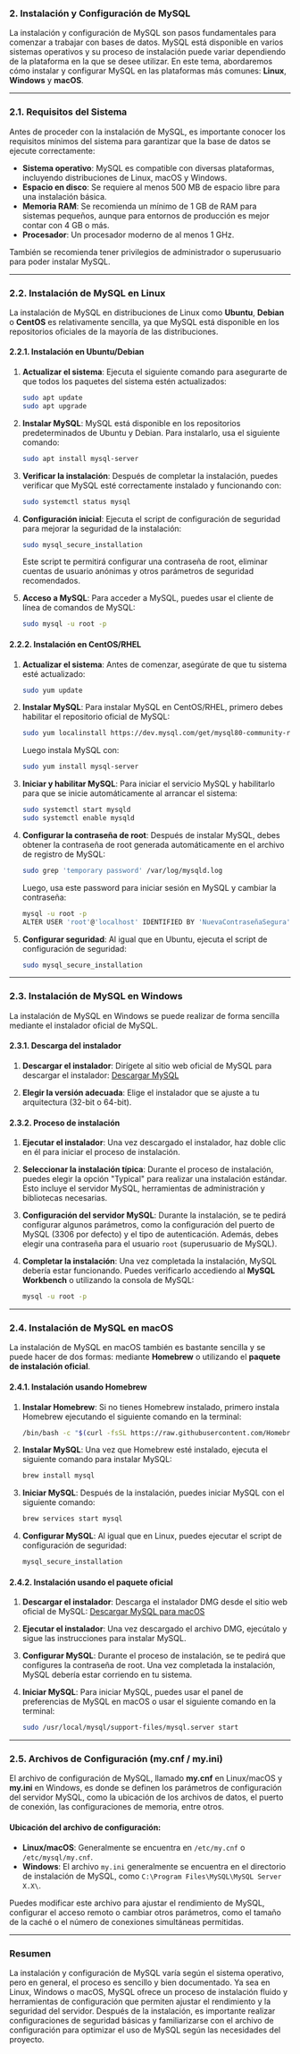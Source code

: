 ### **2. Instalación y Configuración de MySQL**

La instalación y configuración de MySQL son pasos fundamentales para comenzar a trabajar con bases de datos. MySQL está disponible en varios sistemas operativos y su proceso de instalación puede variar dependiendo de la plataforma en la que se desee utilizar. En este tema, abordaremos cómo instalar y configurar MySQL en las plataformas más comunes: **Linux**, **Windows** y **macOS**.

---

### **2.1. Requisitos del Sistema**

Antes de proceder con la instalación de MySQL, es importante conocer los requisitos mínimos del sistema para garantizar que la base de datos se ejecute correctamente:

- **Sistema operativo**: MySQL es compatible con diversas plataformas, incluyendo distribuciones de Linux, macOS y Windows.
- **Espacio en disco**: Se requiere al menos 500 MB de espacio libre para una instalación básica.
- **Memoria RAM**: Se recomienda un mínimo de 1 GB de RAM para sistemas pequeños, aunque para entornos de producción es mejor contar con 4 GB o más.
- **Procesador**: Un procesador moderno de al menos 1 GHz.

También se recomienda tener privilegios de administrador o superusuario para poder instalar MySQL.

---

### **2.2. Instalación de MySQL en Linux**

La instalación de MySQL en distribuciones de Linux como **Ubuntu**, **Debian** o **CentOS** es relativamente sencilla, ya que MySQL está disponible en los repositorios oficiales de la mayoría de las distribuciones.

#### **2.2.1. Instalación en Ubuntu/Debian**

1. **Actualizar el sistema**:
   Ejecuta el siguiente comando para asegurarte de que todos los paquetes del sistema estén actualizados:
   ```bash
   sudo apt update
   sudo apt upgrade
   ```

2. **Instalar MySQL**:
   MySQL está disponible en los repositorios predeterminados de Ubuntu y Debian. Para instalarlo, usa el siguiente comando:
   ```bash
   sudo apt install mysql-server
   ```

3. **Verificar la instalación**:
   Después de completar la instalación, puedes verificar que MySQL esté correctamente instalado y funcionando con:
   ```bash
   sudo systemctl status mysql
   ```

4. **Configuración inicial**:
   Ejecuta el script de configuración de seguridad para mejorar la seguridad de la instalación:
   ```bash
   sudo mysql_secure_installation
   ```
   Este script te permitirá configurar una contraseña de root, eliminar cuentas de usuario anónimas y otros parámetros de seguridad recomendados.

5. **Acceso a MySQL**:
   Para acceder a MySQL, puedes usar el cliente de línea de comandos de MySQL:
   ```bash
   sudo mysql -u root -p
   ```

#### **2.2.2. Instalación en CentOS/RHEL**

1. **Actualizar el sistema**:
   Antes de comenzar, asegúrate de que tu sistema esté actualizado:
   ```bash
   sudo yum update
   ```

2. **Instalar MySQL**:
   Para instalar MySQL en CentOS/RHEL, primero debes habilitar el repositorio oficial de MySQL:
   ```bash
   sudo yum localinstall https://dev.mysql.com/get/mysql80-community-release-el7-3.noarch.rpm
   ```
   Luego instala MySQL con:
   ```bash
   sudo yum install mysql-server
   ```

3. **Iniciar y habilitar MySQL**:
   Para iniciar el servicio MySQL y habilitarlo para que se inicie automáticamente al arrancar el sistema:
   ```bash
   sudo systemctl start mysqld
   sudo systemctl enable mysqld
   ```

4. **Configurar la contraseña de root**:
   Después de instalar MySQL, debes obtener la contraseña de root generada automáticamente en el archivo de registro de MySQL:
   ```bash
   sudo grep 'temporary password' /var/log/mysqld.log
   ```
   Luego, usa este password para iniciar sesión en MySQL y cambiar la contraseña:
   ```bash
   mysql -u root -p
   ALTER USER 'root'@'localhost' IDENTIFIED BY 'NuevaContraseñaSegura';
   ```

5. **Configurar seguridad**:
   Al igual que en Ubuntu, ejecuta el script de configuración de seguridad:
   ```bash
   sudo mysql_secure_installation
   ```

---

### **2.3. Instalación de MySQL en Windows**

La instalación de MySQL en Windows se puede realizar de forma sencilla mediante el instalador oficial de MySQL.

#### **2.3.1. Descarga del instalador**

1. **Descargar el instalador**:
   Dirígete al sitio web oficial de MySQL para descargar el instalador:
   [Descargar MySQL](https://dev.mysql.com/downloads/installer/)

2. **Elegir la versión adecuada**:
   Elige el instalador que se ajuste a tu arquitectura (32-bit o 64-bit).

#### **2.3.2. Proceso de instalación**

1. **Ejecutar el instalador**:
   Una vez descargado el instalador, haz doble clic en él para iniciar el proceso de instalación.

2. **Seleccionar la instalación típica**:
   Durante el proceso de instalación, puedes elegir la opción "Typical" para realizar una instalación estándar. Esto incluye el servidor MySQL, herramientas de administración y bibliotecas necesarias.

3. **Configuración del servidor MySQL**:
   Durante la instalación, se te pedirá configurar algunos parámetros, como la configuración del puerto de MySQL (3306 por defecto) y el tipo de autenticación. Además, debes elegir una contraseña para el usuario `root` (superusuario de MySQL).

4. **Completar la instalación**:
   Una vez completada la instalación, MySQL debería estar funcionando. Puedes verificarlo accediendo al **MySQL Workbench** o utilizando la consola de MySQL:
   ```bash
   mysql -u root -p
   ```

---

### **2.4. Instalación de MySQL en macOS**

La instalación de MySQL en macOS también es bastante sencilla y se puede hacer de dos formas: mediante **Homebrew** o utilizando el **paquete de instalación oficial**.

#### **2.4.1. Instalación usando Homebrew**

1. **Instalar Homebrew**:
   Si no tienes Homebrew instalado, primero instala Homebrew ejecutando el siguiente comando en la terminal:
   ```bash
   /bin/bash -c "$(curl -fsSL https://raw.githubusercontent.com/Homebrew/install/HEAD/install.sh)"
   ```

2. **Instalar MySQL**:
   Una vez que Homebrew esté instalado, ejecuta el siguiente comando para instalar MySQL:
   ```bash
   brew install mysql
   ```

3. **Iniciar MySQL**:
   Después de la instalación, puedes iniciar MySQL con el siguiente comando:
   ```bash
   brew services start mysql
   ```

4. **Configurar MySQL**:
   Al igual que en Linux, puedes ejecutar el script de configuración de seguridad:
   ```bash
   mysql_secure_installation
   ```

#### **2.4.2. Instalación usando el paquete oficial**

1. **Descargar el instalador**:
   Descarga el instalador DMG desde el sitio web oficial de MySQL:
   [Descargar MySQL para macOS](https://dev.mysql.com/downloads/mysql/)

2. **Ejecutar el instalador**:
   Una vez descargado el archivo DMG, ejecútalo y sigue las instrucciones para instalar MySQL.

3. **Configurar MySQL**:
   Durante el proceso de instalación, se te pedirá que configures la contraseña de root. Una vez completada la instalación, MySQL debería estar corriendo en tu sistema.

4. **Iniciar MySQL**:
   Para iniciar MySQL, puedes usar el panel de preferencias de MySQL en macOS o usar el siguiente comando en la terminal:
   ```bash
   sudo /usr/local/mysql/support-files/mysql.server start
   ```

---

### **2.5. Archivos de Configuración (my.cnf / my.ini)**

El archivo de configuración de MySQL, llamado **my.cnf** en Linux/macOS y **my.ini** en Windows, es donde se definen los parámetros de configuración del servidor MySQL, como la ubicación de los archivos de datos, el puerto de conexión, las configuraciones de memoria, entre otros.

#### **Ubicación del archivo de configuración**:

- **Linux/macOS**: Generalmente se encuentra en `/etc/my.cnf` o `/etc/mysql/my.cnf`.
- **Windows**: El archivo `my.ini` generalmente se encuentra en el directorio de instalación de MySQL, como `C:\Program Files\MySQL\MySQL Server X.X\`.

Puedes modificar este archivo para ajustar el rendimiento de MySQL, configurar el acceso remoto o cambiar otros parámetros, como el tamaño de la caché o el número de conexiones simultáneas permitidas.

---

### **Resumen**

La instalación y configuración de MySQL varía según el sistema operativo, pero en general, el proceso es sencillo y bien documentado. Ya sea en Linux, Windows o macOS, MySQL ofrece un proceso de instalación fluido y herramientas de configuración que permiten ajustar el rendimiento y la seguridad del servidor. Después de la instalación, es importante realizar configuraciones de seguridad básicas y familiarizarse con el archivo de configuración para optimizar el uso de MySQL según las necesidades del proyecto.